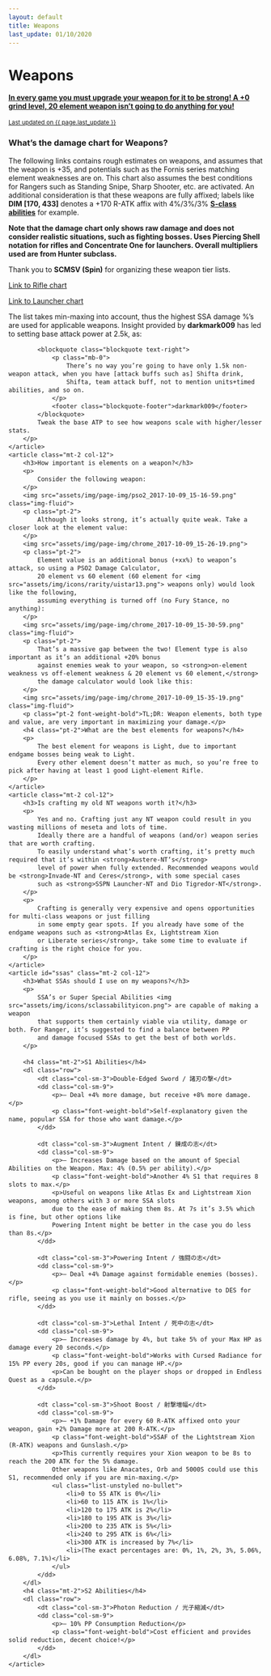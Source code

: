 ```yaml
---
layout: default
title: Weapons
last_update: 01/10/2020
---
```

<h1 class="mt-2">Weapons</h1>
<div class="list-group">
	<a href="#" class="list-group-item list-group-item-action flex-column align-items-start active">
		<p class="mb-1"><b>In every game you must upgrade your weapon for it to be strong! A +0 grind level, 20 element weapon isn’t going to do anything for you!</b></p>
		<small>Last updated on {{ page.last_update }}</small>
	</a>
</div>
<section class="mt-2 row">
	<article class="col-12">
		<h3>What’s the damage chart for Weapons?</h3>
		<p>
			The following links contains rough estimates on weapons, and assumes that the weapon is +35, 
			and potentials such as the Fornis series matching element weaknesses are on. 
			This chart also assumes the best conditions for Rangers such as Standing Snipe, Sharp Shooter, etc. are activated. 
			An additional consideration is that these weapons are fully affixed; labels like <strong>DIM [170, 433]</strong> 
			denotes a +170 R-ATK affix with 4%/3%/3% <strong><a href="http://www.bumped.org/psublog/episode-5-s-class-abilities/">S-class abilities</a></strong> for example.
		</p>
		<p>
			<strong>Note that the damage chart only shows raw damage and does not consider realistic situations, 
			such as fighting bosses. Uses Piercing Shell notation for rifles and Concentrate One for launchers. 
			Overall multipliers used are from Hunter subclass.</strong>
		</p>
		<p>
			Thank you to <b>SCMSV (Spin)</b> for organizing these weapon tier lists.
		</p>
		<p>
			<a href="http://4rt.info/psod/?bvAYM" target="_blank" rel="noopener noreferrer">Link to Rifle chart</a>
		</p>
		<p>
			<a href="http://4rt.info/psod/?6Y0TK" target="_blank" rel="noopener noreferrer">Link to Launcher chart</a>
		</p>	
		<p>
			The list takes min-maxing into account, thus the highest SSA damage %’s are used for applicable weapons. 
			Insight provided by <b>darkmark009</b> has led to setting base attack power at 2.5k, as:
			
			<blockquote class="blockquote text-right">
				<p class="mb-0">
					There’s no way you’re going to have only 1.5k non-weapon attack, when you have [attack buffs such as] Shifta drink, 
					Shifta, team attack buff, not to mention units+timed abilities, and so on.
				</p>
				<footer class="blockquote-footer">darkmark009</footer>
			</blockquote>
			Tweak the base ATP to see how weapons scale with higher/lesser stats.
		</p>
	</article>
	<article class="mt-2 col-12">
		<h3>How important is elements on a weapon?</h3>
		<p>
			Consider the following weapon:
		</p>
		<img src="assets/img/page-img/pso2_2017-10-09_15-16-59.png" class="img-fluid">
		<p class="pt-2">
			Although it looks strong, it’s actually quite weak. Take a closer look at the element value:
		</p>
		<img src="assets/img/page-img/chrome_2017-10-09_15-26-19.png">
		<p class="pt-2">
			Element value is an additional bonus (+xx%) to weapon’s attack, so using a PSO2 Damage Calculator, 
			20 element vs 60 element (60 element for <img src="assets/img/icons/rarity/uistar13.png"> weapons only) would look like the following, 
			assuming everything is turned off (no Fury Stance, no anything):
		</p>
		<img src="assets/img/page-img/chrome_2017-10-09_15-30-59.png" class="img-fluid">
		<p class="pt-2">
			That’s a massive gap between the two! Element type is also important as it’s an additional +20% bonus 
			against enemies weak to your weapon, so <strong>on-element weakness vs off-element weakness & 20 element vs 60 element,</strong> 
			the damage calculator would look like this:
		</p>
		<img src="assets/img/page-img/chrome_2017-10-09_15-35-19.png" class="img-fluid">
		<p class="pt-2 font-weight-bold">TL;DR: Weapon elements, both type and value, are very important in maximizing your damage.</p>
		<h4 class="pt-2">What are the best elements for weapons?</h4>
		<p>
			The best element for weapons is Light, due to important endgame bosses being weak to Light. 
			Every other element doesn’t matter as much, so you’re free to pick after having at least 1 good Light-element Rifle.
		</p>
	</article>
	<article class="mt-2 col-12">
		<h3>Is crafting my old NT weapons worth it?</h3>
		<p>
			Yes and no. Crafting just any NT weapon could result in you wasting millions of meseta and lots of time. 
			Ideally there are a handful of weapons (and/or) weapon series that are worth crafting. 
			To easily understand what’s worth crafting, it’s pretty much required that it’s within <strong>Austere-NT‘s</strong> 
			level of power when fully extended. Recommended weapons would be <strong>Invade-NT and Ceres</strong>, with some special cases 
			such as <strong>SSPN Launcher-NT and Dio Tigredor-NT</strong>.
		</p>
		<p>
			Crafting is generally very expensive and opens opportunities for multi-class weapons or just filling 
			in some empty gear spots. If you already have some of the endgame weapons such as <strong>Atlas Ex, Lightstream Xion 
			or Liberate series</strong>, take some time to evaluate if crafting is the right choice for you.
		</p>
	</article>
	<article id="ssas" class="mt-2 col-12">
		<h3>What SSAs should I use on my weapons?</h3>
		<p>
			SSA’s or Super Special Abilities <img src="assets/img/icons/sclassabilityicon.png"> are capable of making a weapon 
			that supports them certainly viable via utility, damage or both. For Ranger, it’s suggested to find a balance between PP 
			and damage focused SSAs to get the best of both worlds.
		</p>
		
		<h4 class="mt-2">S1 Abilities</h4>
		<dl class="row">
			<dt class="col-sm-3">Double-Edged Sword / 諸刃の撃</dt>
			<dd class="col-sm-9">
				<p>– Deal +4% more damage, but receive +8% more damage.</p>
				<p class="font-weight-bold">Self-explanatory given the name, popular SSA for those who want damage.</p>
			</dd>
		
			<dt class="col-sm-3">Augment Intent / 錬成の志</dt>
			<dd class="col-sm-9">
				<p>– Increases Damage based on the amount of Special Abilities on the Weapon. Max: 4% (0.5% per ability).</p>
				<p class="font-weight-bold">Another 4% S1 that requires 8 slots to max.</p>
				<p>Useful on weapons like Atlas Ex and Lightstream Xion weapons, among others with 3 or more SSA slots 
				due to the ease of making them 8s. At 7s it’s 3.5% which is fine, but other options like 
				Powering Intent might be better in the case you do less than 8s.</p>
			</dd>
			
			<dt class="col-sm-3">Powering Intent / 強闘の志</dt>
			<dd class="col-sm-9">
				<p>– Deal +4% Damage against formidable enemies (bosses).</p>
				<p class="font-weight-bold">Good alternative to DES for rifle, seeing as you use it mainly on bosses.</p>
			</dd>
			
			<dt class="col-sm-3">Lethal Intent / 死中の志</dt>
			<dd class="col-sm-9">
				<p>– Increases damage by 4%, but take 5% of your Max HP as damage every 20 seconds.</p>
				<p class="font-weight-bold">Works with Cursed Radiance for 15% PP every 20s, good if you can manage HP.</p>
				<p>Can be bought on the player shops or dropped in Endless Quest as a capsule.</p>
			</dd>
			
			<dt class="col-sm-3">Shoot Boost / 射撃増幅</dt>
			<dd class="col-sm-9">
				<p>– +1% Damage for every 60 R-ATK affixed onto your weapon, gain +2% Damage more at 200 R-ATK.</p>
				<p class="font-weight-bold">SSAF of the Lightstream Xion (R-ATK) weapons and Gunslash.</p>
				<p>This currently requires your Xion weapon to be 8s to reach the 200 ATK for the 5% damage. 
				Other weapons like Anacates, Orb and 5000S could use this S1, recommended only if you are min-maxing.</p>
				<ul class="list-unstyled no-bullet">
					<li>0 to 55 ATK is 0%</li>
					<li>60 to 115 ATK is 1%</li>
					<li>120 to 175 ATK is 2%</li>
					<li>180 to 195 ATK is 3%</li>
					<li>200 to 235 ATK is 5%</li>
					<li>240 to 295 ATK is 6%</li>
					<li>300 ATK is increased by 7%</li>
					<li>(The exact percentages are: 0%, 1%, 2%, 3%, 5.06%, 6.08%, 7.1%)</li>
				</ul>
			</dd>
		</dl>	
		<h4 class="mt-2">S2 Abilities</h4>
		<dl class="row">	
			<dt class="col-sm-3">Photon Reduction / 光子縮減</dt>
			<dd class="col-sm-9">
				<p>– 10% PP Consumption Reduction</p>
				<p class="font-weight-bold">Cost efficient and provides solid reduction, decent choice!</p>
			</dd>
		</dl>
	</article>
</section>
